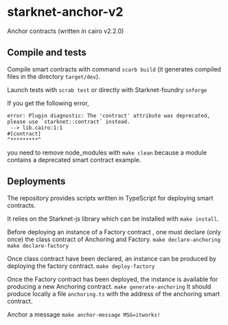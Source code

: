 # starknet-anchor-v2
Anchor contracts (written in cairo v2.2.0)

## Compile and tests

Compile smart contracts with command `scarb build` (it generates compiled files in the directory `target/dev`).

Launch tests with `scrab test` or directly with Starknet-foundry `snforge`

If you get the following error,  
```
error: Plugin diagnostic: The 'contract' attribute was deprecated, please use `starknet::contract` instead.
 --> lib.cairo:1:1
#[contract]
^*********^
```
you need to remove node_modules with `make clean` because a module contains a deprecated smart contract example.


## Deployments

The repository provides scripts written in TypeScript for deploying smart contracts. 

It relies on the Starknet-js library which can be installed with `make install`.

Before deploying an instance of a Factory contract , one must declare (only once) the class contract of Anchoring and Factory.
`make declare-anchoring`
`make declare-factory`

Once class contract have been declared, an instance can be produced by deploying the factory contract.
`make deploy-factory`

Once the Factory contract has been deployed, the instance is available for producing a new Anchoring contract.
`make generate-anchoring`
It should produce locally a file `anchoring.ts` with the address of the anchoring smart contract.

Anchor a message
`make anchor-message MSG=itworks!`

